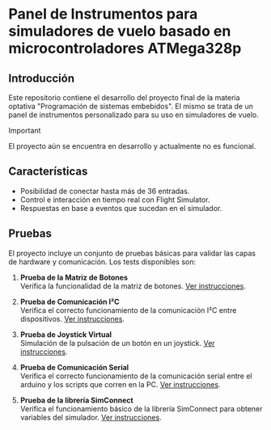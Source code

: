 # Panel de Instrumentos para simuladores de vuelo basado en microcontroladores ATMega328p

## Introducción

Este repositorio contiene el desarrollo del proyecto final de la materia optativa "Programación de sistemas embebidos". El mismo se trata de un panel de instrumentos personalizado para su uso en simuladores de vuelo.

> [!IMPORTANT]  
> El proyecto aún se encuentra en desarrollo y actualmente no es funcional.

## Características

- Posibilidad de conectar hasta más de 36 entradas.
- Control e interacción en tiempo real con Flight Simulator.
- Respuestas en base a eventos que sucedan en el simulador.

## Pruebas

El proyecto incluye un conjunto de pruebas básicas para validar las capas de hardware y comunicación. Los tests disponibles son:

1. **Prueba de la Matriz de Botones**  
   Verifica la funcionalidad de la matriz de botones. [Ver instrucciones](docs/tests/matrix.md).

2. **Prueba de Comunicación I²C**  
   Verifica el correcto funcionamiento de la comunicación I²C entre dispositivos. [Ver instrucciones](docs/tests/twi.md).

3. **Prueba de Joystick Virtual**  
   Simulación de la pulsación de un botón en un joystick. [Ver instrucciones](docs/tests/pvjoy.md).

4. **Prueba de Comunicación Serial**  
   Verifica el correcto funcionamiento de la comunicación serial entre el arduino y los scripts que corren en la PC. [Ver instrucciones](docs/tests/serial.md).

5. **Prueba de la librería SimConnect**  
   Verifica el funcionamiento básico de la librería SimConnect para obtener variables del simulador. [Ver instrucciones](docs/tests/simconnect.md).
